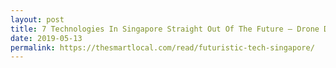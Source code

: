 ```yaml
---
layout: post
title: 7 Technologies In Singapore Straight Out Of The Future – Drone Delivery, Robot Staff and Smart Lamp Posts
date: 2019-05-13
permalink: https://thesmartlocal.com/read/futuristic-tech-singapore/
---
```

